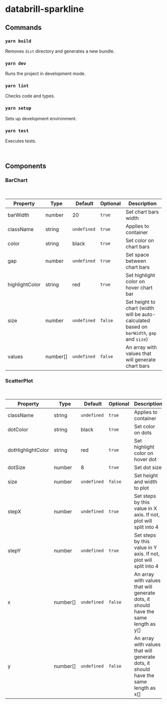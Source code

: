 # databrill-sparkline

## **Commands**

### `yarn build`

Removes `dist` directory and generates a new bundle.

### `yarn dev`

Runs the project in development mode.

### `yarn lint`

Checks code and types.

### `yarn setup`

Sets up development environment.

### `yarn test`

Executes tests.

<br/>

## **Components**

### BarChart

<br/>

| Property       | Type     |  Default    | Optional | Description                                                                               |
| -------------- | -------- | ----------- | -------- | ----------------------------------------------------------------------------------------- |
| barWidth       | number   | 20          | `true`   | Set chart bars width                                                                      |
| className      | string   | `undefined` | `true`   | Applies to container                                                                      |
| color          | string   | black       | `true`   | Set color on chart bars                                                                   |
| gap            | number   | `undefined` | `true`   | Set space between chart bars                                                              |
| highlightColor | string   | red         | `true`   | Set highlight color on hover chart bar                                                    |
| size           | number   | `undefined` | `false`  | Set height to chart (width will be auto-calculated based on `barWidth`, `gap` and `size`) |
| values         | number[] | `undefined` | `false`  | An array with values that will generate chart bars                                        |

### ScatterPlot

<br/>

| Property          | Type     |  Default    | Optional | Description                                                                         |
| ----------------- | -------- | ----------- | -------- | ----------------------------------------------------------------------------------- |
| className         | string   | `undefined` | `true`   | Applies to container                                                                |
| dotColor          | string   | black       | `true`   | Set color on dots                                                                   |
| dotHighlightColor | string   | red         | `true`   | Set highlight color on hover dot                                                    |
| dotSize           | number   | 8           | `true`   | Set dot size                                                                        |
| size              | number   | `undefined` | `false`  | Set height and width to plot                                                        |
| stepX             | number   | `undefined` | `true`   | Set steps by this value in X axis. If not, plot will split into 4                   |
| stepY             | number   | `undefined` | `true`   | Set steps by this value in Y axis. If not, plot will split into 4                   |
| x                 | number[] | `undefined` | `false`  | An array with values that will generate dots, it should have the same length as y[] |
| y                 | number[] | `undefined` | `false`  | An array with values that will generate dots, it should have the same length as x[] |
